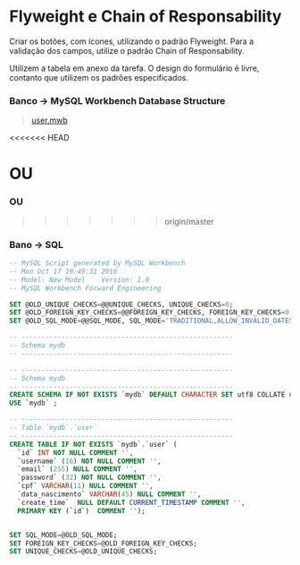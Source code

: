 # Flyweight e Chain of Responsability


Criar os botões, com ícones, utilizando o padrão Flyweight. Para a validação dos campos, utilize o padrão Chain of Responsability. 

Utilizem a tabela em anexo da tarefa. O design do formulário é livre, contanto que utilizem os padrões especificados.
 
### Banco -> MySQL Workbench Database Structure
> [user.mwb](https://github.com/Unifil/3-Ano/blob/master/Laborat%C3%B3rio%20de%20Programa%C3%A7%C3%A3o%20III/4%C2%B0%20Bimestre/Flyweight%20e%20Chain%20of%20Responsability/user.mwb?raw=true)


<<<<<<< HEAD

 OU  
=======
### OU 
>>>>>>> origin/master
### Bano -> SQL

```SQL
-- MySQL Script generated by MySQL Workbench
-- Mon Oct 17 19:49:31 2016
-- Model: New Model    Version: 1.0
-- MySQL Workbench Forward Engineering

SET @OLD_UNIQUE_CHECKS=@@UNIQUE_CHECKS, UNIQUE_CHECKS=0;
SET @OLD_FOREIGN_KEY_CHECKS=@@FOREIGN_KEY_CHECKS, FOREIGN_KEY_CHECKS=0;
SET @OLD_SQL_MODE=@@SQL_MODE, SQL_MODE='TRADITIONAL,ALLOW_INVALID_DATES';

-- -----------------------------------------------------
-- Schema mydb
-- -----------------------------------------------------

-- -----------------------------------------------------
-- Schema mydb
-- -----------------------------------------------------
CREATE SCHEMA IF NOT EXISTS `mydb` DEFAULT CHARACTER SET utf8 COLLATE utf8_general_ci ;
USE `mydb` ;

-- -----------------------------------------------------
-- Table `mydb`.`user`
-- -----------------------------------------------------
CREATE TABLE IF NOT EXISTS `mydb`.`user` (
  `id` INT NOT NULL COMMENT '',
  `username` (16) NOT NULL COMMENT '',
  `email` (255) NULL COMMENT '',
  `password` (32) NOT NULL COMMENT '',
  `cpf` VARCHAR(11) NULL COMMENT '',
  `data_nascimento` VARCHAR(45) NULL COMMENT '',
  `create_time`  NULL DEFAULT CURRENT_TIMESTAMP COMMENT '',
  PRIMARY KEY (`id`)  COMMENT '');


SET SQL_MODE=@OLD_SQL_MODE;
SET FOREIGN_KEY_CHECKS=@OLD_FOREIGN_KEY_CHECKS;
SET UNIQUE_CHECKS=@OLD_UNIQUE_CHECKS;





